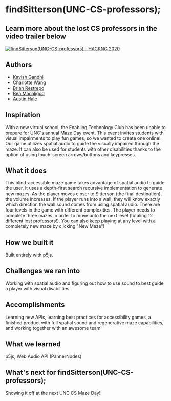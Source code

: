 # findSitterson(UNC-CS-professors);
## Learn more about the lost CS professors in the video trailer below
[![findSitterson(UNC-CS-professors) - HACKNC 2020](https://img.youtube.com/vi/B_xAoPK1q4M/0.jpg)](https://youtu.be/B_xAoPK1q4M)

## Authors
- [Kavish Gandhi](https://github.com/kavishg)
- [Charlotte Wang](https://github.com/cwang718)
- [Brian Restrepo](https://github.com/restrepobs)
- [Bea Manaligod](https://github.com/heyaitsbea)
- [Austin Hale](https://github.com/austinbhale)

## Inspiration
With a new virtual school, the Enabling Technology Club has been unable to prepare for UNC's annual Maze Day event. This event invites students with visual impairments to play fun games, so we wanted to create one online! Our game utilizes spatial audio to guide the visually impaired through the maze. It can also be used for students with other disabilities thanks to the option of using touch-screen arrows/buttons and keypresses.
## What it does
This blind-accessible maze game takes advantage of spatial audio to guide the user. It uses a depth-first search recursive implementation to generate new mazes. As the player moves closer to Sitterson (the final destination), the volume increases. If the player runs into a wall, they will know exactly which direction the wall sound comes from using spatial audio. There are four levels in the game with different complexities. The player needs to complete three mazes in order to move onto the next level (totaling 12 different lost professors!). You can also keep playing at any level with a completely new maze by clicking "New Maze"!
## How we built it
Built entirely with p5js.
## Challenges we ran into
Working with spatial audio and figuring out how to use sound to best guide a player with visual disabilities.
## Accomplishments
Learning new APIs, learning best practices for accessibility games, a finished product with full spatial sound and regenerative maze capabilities, and working together with an awesome team!
## What we learned
p5js, Web Audio API (PannerNodes)
## What's next for findSitterson(UNC-CS-professors);
Showing it off at the next UNC CS Maze Day!!
